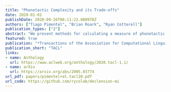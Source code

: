 ```yaml
---
title: "Phonotactic Complexity and its Trade-offs"
date: 2020-01-01
publishDate: 2020-09-26T06:11:22.080978Z
authors: ["Tiago Pimentel", "Brian Roark", "Ryan Cotterell"]
publication_types: ["2"]
abstract: "We present methods for calculating a measure of phonotactic complexity—bits per phoneme—that permits a straightforward cross-linguistic comparison. When given a word, represented as a sequence of phonemic segments such as symbols in the international phonetic alphabet, and a statistical model trained on a sample of word types from the language, we can approximately measure bits per phoneme using the negative log-probability of that word under the model. This simple measure allows us to compare the entropy across languages, giving insight into how complex a language’s phonotactics are. Using a collection of 1016 basic concept words across 106 languages, we demonstrate a very strong negative correlation of −0.74 between bits per phoneme and the average length of words."
featured: true
publication: "*Transactions of the Association for Computational Linguistics*"
publication_short: "TACL"
links:
- name: Anthology
  url: https://www.aclweb.org/anthology/2020.tacl-1.1/
- name: arXiv
  url: https://arxiv.org/abs/2005.03774
url_pdf: papers/pimentel+al.tacl20.pdf
url_code: https://github.com/rycolab/declension-mi
---
```


